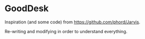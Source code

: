 # GoodDesk

Inspiration (and some code) from https://github.com/phord/Jarvis.

Re-writing and modifying in order to understand everything.
